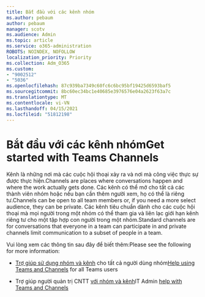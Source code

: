 ```yaml
---
title: Bắt đầu với các kênh nhóm
ms.author: pebaum
author: pebaum
manager: scotv
ms.audience: Admin
ms.topic: article
ms.service: o365-administration
ROBOTS: NOINDEX, NOFOLLOW
localization_priority: Priority
ms.collection: Adm_O365
ms.custom:
- "9002512"
- "5036"
ms.openlocfilehash: 87c939ba7349c60fc6c6bc95bf19425d6593baf5
ms.sourcegitcommit: 8bc60ec34bc1e40685e3976576e04a2623f63a7c
ms.translationtype: MT
ms.contentlocale: vi-VN
ms.lasthandoff: 04/15/2021
ms.locfileid: "51812198"
---
```

# <a name="get-started-with-teams-channels"></a><span data-ttu-id="04590-102">Bắt đầu với các kênh nhóm</span><span class="sxs-lookup"><span data-stu-id="04590-102">Get started with Teams Channels</span></span>

<span data-ttu-id="04590-103">Kênh là những nơi mà các cuộc hội thoại xảy ra và nơi mà công việc thực sự được thực hiện.</span><span class="sxs-lookup"><span data-stu-id="04590-103">Channels are places where conversations happen and where the work actually gets done.</span></span> <span data-ttu-id="04590-104">Các kênh có thể mở cho tất cả các thành viên nhóm hoặc nếu bạn cần thêm người xem, họ có thể là riêng tư.</span><span class="sxs-lookup"><span data-stu-id="04590-104">Channels can be open to all team members or, if you need a more select audience, they can be private.</span></span> <span data-ttu-id="04590-105">Các kênh tiêu chuẩn dành cho các cuộc hội thoại mà mọi người trong một nhóm có thể tham gia và liên lạc giới hạn kênh riêng tư cho một tập hợp con người trong một nhóm.</span><span class="sxs-lookup"><span data-stu-id="04590-105">Standard channels are for conversations that everyone in a team can participate in and private channels limit communication to a subset of people in a team.</span></span>

<span data-ttu-id="04590-106">Vui lòng xem các thông tin sau đây để biết thêm:</span><span class="sxs-lookup"><span data-stu-id="04590-106">Please see the following for more information:</span></span>

- <span data-ttu-id="04590-107">[Trợ giúp sử dụng nhóm và kênh](https://support.office.com/article/teams-and-channels-df38ae23-8f85-46d3-b071-cb11b9de5499) cho tất cả người dùng nhóm</span><span class="sxs-lookup"><span data-stu-id="04590-107">[Help using Teams and Channels](https://support.office.com/article/teams-and-channels-df38ae23-8f85-46d3-b071-cb11b9de5499) for all Teams users</span></span>

- <span data-ttu-id="04590-108">Trợ giúp người quản trị CNTT [với nhóm và kênh](https://docs.microsoft.com/microsoftteams/teams-channels-overview)</span><span class="sxs-lookup"><span data-stu-id="04590-108">IT Admin [help with Teams and Channels](https://docs.microsoft.com/microsoftteams/teams-channels-overview)</span></span> 
